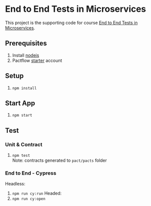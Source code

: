 # End to End Tests in Microservices

This project is the supporting code for course [End to End Tests in Microservices](https://pactman-consulting.thinkific.com/courses/mini-end-to-end-tests-microservices).

## Prerequisites
1. Install [nodejs](https://nodejs.org/en/download/)
1. Pactflow [starter](https://pactflow.io/pricing/) account

## Setup
1. `npm install`

## Start App
1. `npm start`


## Test

### Unit & Contract
1. `npm test`   
Note: contracts generated to `pact/pacts` folder

### End to End - Cypress
Headless:
1. `npm run cy:run`
Headed:
1. `npm run cy:open`
